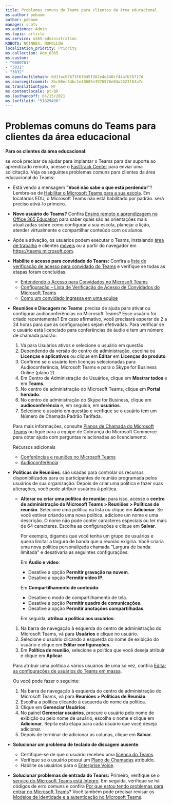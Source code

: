 ```yaml
---
title: Problemas comuns do Teams para clientes da área educacional
ms.author: pebaum
author: pebaum
manager: scotv
ms.audience: Admin
ms.topic: article
ms.service: o365-administration
ROBOTS: NOINDEX, NOFOLLOW
localization_priority: Priority
ms.collection: Adm_O365
ms.custom:
- "9000701"
- "3831"
- "3832"
ms.openlocfilehash: 6d1fac07673f6f945f382e4e640cf44afb76717d
ms.sourcegitcommit: 8bc60ec34bc1e40685e3976576e04a2623f63a7c
ms.translationtype: HT
ms.contentlocale: pt-BR
ms.lasthandoff: 04/15/2021
ms.locfileid: "51829436"
---
```

# <a name="teams-common-issues-for-education-customers"></a>Problemas comuns do Teams para clientes da área educacional

**Para os clientes da área educacional**:

se você precisar de ajudar para implantar o Teams para dar suporte ao aprendizado remoto, acesse o [FastTrack Center](https://www.microsoft.com/fasttrack) para enviar uma solicitação. Veja os seguintes problemas comuns para clientes da área educacional do Teams:

- Está vendo a mensagem "**Você não sabe o que está perdendo!**"? Lembre-se de [Habilitar o Microsoft Teams para a sua escola](https://docs.microsoft.com/microsoft-365/education/intune-edu-trial/enable-microsoft-teams). Em locatários EDU, o Microsoft Teams não está habilitado por padrão. será preciso ativá-lo primeiro.

- **Novo usuário do Teams?** Confira [Ensino remoto e aprendizagem no Office 365 Education](https://support.office.com/article/remote-teaching-and-learning-in-office-365-education-f651ccae-7b65-478b-8366-51bb884025c4) para saber quais são as orientações mais atualizadas sobre como configurar a sua escola, planejar a lição, atender virtualmente e compartilhar conteúdo com os alunos.

- Após a ativação, os usuários podem executar o Teams, instalando [área de trabalho](https://docs.microsoft.com/MicrosoftTeams/get-clients#desktop-client) e clientes [móveis](https://docs.microsoft.com/MicrosoftTeams/get-clients#mobile-clients) ou a partir do navegador em https://teams.microsoft.com.

- **Habilite o acesso para convidado do Teams:** Confira a [lista de verificação de acesso para convidado do Teams](https://docs.microsoft.com/microsoftteams/guest-access-checklist) e verifique se todas as etapas foram concluídas.
    - [Entendendo o Acesso para Convidados no Microsoft Teams](https://docs.microsoft.com/microsoftteams/guest-access)
    - [Configuração – Lista de Verificação de Acesso de Convidados do Microsoft Teams](https://docs.microsoft.com/microsoftteams/guest-access-checklist)
    - [Como um convidado ingressa em uma equipe](https://docs.microsoft.com/microsoftteams/guest-joins)

- **Reuniões e Discagem no Teams**: precisa de ajuda para ativar ou configurar audioconferências no Microsoft Teams? Esse usuário foi criado recentemente? Em caso afirmativo, você precisará esperar de 2 a 24 horas para que as configurações sejam efetivadas. Para verificar se o usuário está licenciado para conferências de áudio e tem um número de chamada padrão:
    1. Vá para Usuários ativos e selecione o usuário em questão.
    2. Dependendo da versão do centro de administração, escolha ou **Licenças e aplicativos** ou clique em **Editar** em **Licenças do produto**.
    3. Confirme se o usuário tem licenças selecionadas para Audioconferência, Microsoft Teams e para o Skype for Business Online (plano 2).
    4. Em Centro de Administração de Usuários, clique em **Mostrar todos** e em **Teams**.
    5. No centro de administração do Microsoft Teams, clique em **Portal herdado**.
    6. No centro de administração do Skype for Business, clique em **audioconferência** e, em seguida, em **usuários**.
    7. Selecione o usuário em questão e verifique se o usuário tem um Número de Chamada Padrão Tarifada.

    Para mais informações, consulte [Planos de Chamada do Microsoft Teams](https://docs.microsoft.com/microsoftteams/calling-plans-for-office-365) ou ligue para a equipe de Cobrança do Microsoft Commerce para obter ajuda com perguntas relacionadas ao licenciamento.

    Recursos adicionais

    - [Conferências e reuniões no Microsoft Teams](https://docs.microsoft.com/microsoftteams/deploy-meetings-microsoft-teams-landing-page)
    - [Audioconferência](https://docs.microsoft.com/microsoftteams/audio-conferencing-in-office-365)

- **Políticas de Reuniões**: são usadas para controlar os recursos disponibilizados para os participantes de reunião programada pelos usuários de sua organização. Depois de criar uma política e fazer suas alterações, você pode atribuir usuários à política.

    - **Alterar ou criar uma política de reunião**: para isso, acesse o **centro de administração do Microsoft Teams > Reuniões > Políticas de reunião**. Selecione uma política na lista ou clique em **Adicionar**. Se você estiver criando uma nova política, adicione um nome e uma descrição. O nome não pode conter caracteres especiais ou ter mais de 64 caracteres. Escolha as configurações e clique em **Salvar**. 
    
        Por exemplo, digamos que você tenha um grupo de usuários e queira limitar a largura de banda que a reunião exigiria. Você criaria uma nova política personalizada chamada "Largura de banda limitada" e desativaria as seguintes configurações:

        Em **Áudio e vídeo**:
        - Desative a opção **Permitir gravação na nuvem**.
        - Desative a opção **Permitir vídeo IP**.

        Em **Compartilhamento de conteúdo**:

        - Desative o modo de compartilhamento de tela.
        - Desative a opção **Permitir quadro de comunicações**.
        - Desative a opção **Permitir anotações compartilhadas**.

        Em seguida, **atribua a política aos usuários**:

    1. Na barra de navegação à esquerda do centro de administração do Microsoft Teams, vá para **Usuários** e clique no usuário.
    2. Selecione o usuário clicando à esquerda do nome de exibição do usuário e clique em **Editar configurações**.
    3. Em **Política de reunião**, selecione a política que você deseja atribuir e clique em **Aplicar**.

    Para atribuir uma política a vários usuários de uma só vez, confira [Editar as configurações de usuários do Teams em massa](https://docs.microsoft.com/microsoftteams/edit-user-settings-in-bulk).

    Ou você pode fazer o seguinte:
    1. Na barra de navegação à esquerda do centro de administração do Microsoft Teams, vá para **Reuniões > Políticas de Reunião**.
    2. Escolha a política clicando à esquerda do nome da política.
    3. Clique em **Gerenciar Usuários**.
    4. No painel **Gerenciar usuários**, procure o usuário pelo nome de exibição ou pelo nome de usuário, escolha o nome e clique em **Adicionar**. Repita esta etapa para cada usuário que você deseja adicionar.
    5. Depois de terminar de adicionar as colunas, clique em **Salvar**.

- **Solucionar um problema de teclado de discagem ausente**:
    - Certifique-se de que o usuário recebeu uma [licença do Teams](https://docs.microsoft.com/MicrosoftTeams/assign-teams-licenses).
    - Verifique se o usuário possui um [Plano de Chamadas](https://docs.microsoft.com/MicrosoftTeams/calling-plan-landing-page) atribuído.
    - Habilite os usuários para o [Enterprise Voice](https://docs.microsoft.com/skypeforbusiness/skype-for-business-hybrid-solutions/plan-your-phone-system-cloud-pbx-solution/enable-users-for-enterprise-voice-online-and-phone-system-voicemail#to-enable-your-users-for-phone-system-in-office-365-voice-and-voicemail).

- **Solucionar problemas de entrada do Teams:** Primeiro, verifique se o [serviço do Microsoft Teams está íntegro](https://admin.microsoft.com/Adminportal/Home?source=applauncher#/servicehealth). Em seguida, verifique se há códigos de erro comuns e confira [Por que estou tendo problemas para entrar no Microsoft Teams](https://support.office.com/article/a02f683b-61a3-4008-9447-ee60c5593b0f)? Você também pode precisar revisar os [Modelos de identidade e a autenticação no Microsoft Teams](https://docs.microsoft.com/MicrosoftTeams/identify-models-authentication).

